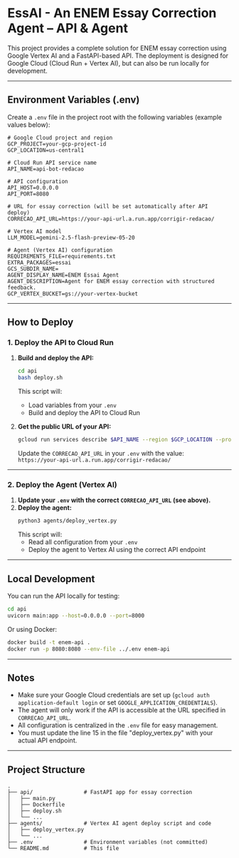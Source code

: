 
# EssAI - An ENEM Essay Correction Agent – API & Agent

This project provides a complete solution for ENEM essay correction using Google Vertex AI and a FastAPI-based API. The deployment is designed for Google Cloud (Cloud Run + Vertex AI), but can also be run locally for development.

---

## **Environment Variables (.env)**

Create a `.env` file in the project root with the following variables (example values below):

```env
# Google Cloud project and region
GCP_PROJECT=your-gcp-project-id
GCP_LOCATION=us-central1

# Cloud Run API service name
API_NAME=api-bot-redacao

# API configuration
API_HOST=0.0.0.0
API_PORT=8080

# URL for essay correction (will be set automatically after API deploy)
CORRECAO_API_URL=https://your-api-url.a.run.app/corrigir-redacao/

# Vertex AI model
LLM_MODEL=gemini-2.5-flash-preview-05-20

# Agent (Vertex AI) configuration
REQUIREMENTS_FILE=requirements.txt
EXTRA_PACKAGES=essai
GCS_SUBDIR_NAME=
AGENT_DISPLAY_NAME=ENEM Essai Agent
AGENT_DESCRIPTION=Agent for ENEM essay correction with structured feedback.
GCP_VERTEX_BUCKET=gs://your-vertex-bucket
```

---

## **How to Deploy**

### **1. Deploy the API to Cloud Run**

1. **Build and deploy the API:**
   ```bash
   cd api
   bash deploy.sh
   ```
   This script will:
   - Load variables from your `.env`
   - Build and deploy the API to Cloud Run

2. **Get the public URL of your API:**
   ```bash
   gcloud run services describe $API_NAME --region $GCP_LOCATION --project $GCP_PROJECT --format='value(status.url)'
   ```
   Update the `CORRECAO_API_URL` in your `.env` with the value:  
   `https://your-api-url.a.run.app/corrigir-redacao/`

---

### **2. Deploy the Agent (Vertex AI)**

1. **Update your `.env` with the correct `CORRECAO_API_URL` (see above).**
2. **Deploy the agent:**
   ```bash
   python3 agents/deploy_vertex.py
   ```
   This script will:
   - Read all configuration from your `.env`
   - Deploy the agent to Vertex AI using the correct API endpoint

---

## **Local Development**

You can run the API locally for testing:

```bash
cd api
uvicorn main:app --host=0.0.0.0 --port=8000
```

Or using Docker:

```bash
docker build -t enem-api .
docker run -p 8080:8080 --env-file ../.env enem-api
```

---

## **Notes**

- Make sure your Google Cloud credentials are set up (`gcloud auth application-default login` or set `GOOGLE_APPLICATION_CREDENTIALS`).
- The agent will only work if the API is accessible at the URL specified in `CORRECAO_API_URL`.
- All configuration is centralized in the `.env` file for easy management.
- You must update the line 15 in the file "deploy_vertex.py" with your actual API endpoint.

---

## **Project Structure**

```
.
├── api/                # FastAPI app for essay correction
│   ├── main.py
│   ├── Dockerfile
│   ├── deploy.sh
│   └── ...
├── agents/             # Vertex AI agent deploy script and code
│   ├── deploy_vertex.py
│   └── ...
├── .env                # Environment variables (not committed)
└── README.md           # This file
```